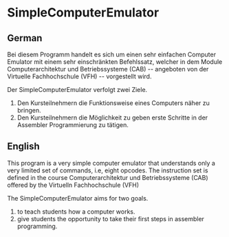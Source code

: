 # SimpleComputerEmulator

## German
Bei diesem Programm handelt es sich um einen sehr einfachen Computer
Emulator mit einem sehr einschränkten Befehlssatz, welcher in dem
Module Computerarchitektur und Betriebssysteme (CAB) -- angeboten von
der Virtuelle Fachhochschule (VFH) -- vorgestellt wird.

Der SimpleComputerEmulator verfolgt zwei Ziele.

 1. Den Kursteilnehmern die Funktionsweise eines Computers näher zu bringen.
 2. Den Kursteilnehmern die Möglichkeit zu geben erste Schritte in der Assembler Programmierung zu tätigen.


## English
This program is a very simple computer emulator that
understands only a very limited set of commands, i.e, eight
opcodes. The instruction set is defined in the course
Computerarchitektur und Betriebssysteme (CAB) offered by the
Virtuelln Fachhochschule (VFH)


The SimpleComputerEmulator aims for two goals.

 1. to teach students how a computer works.
 2. give students the opportunity to take their first steps in assembler programming.
    
    